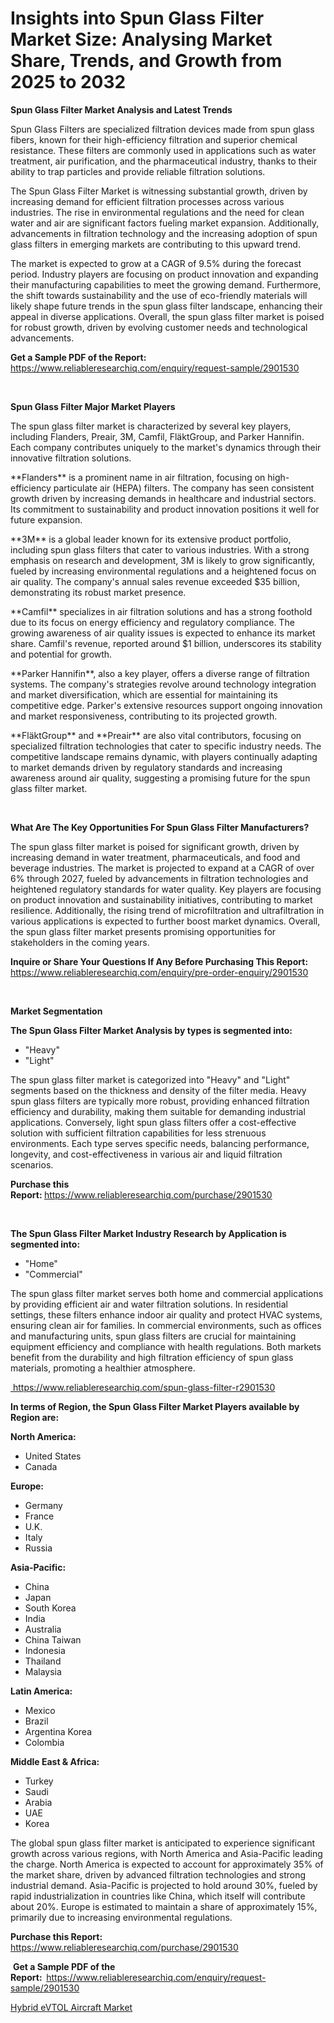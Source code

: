 <p><h1>Insights into Spun Glass Filter Market Size: Analysing Market Share, Trends, and Growth from 2025 to 2032</h1></p><p><strong>Spun Glass Filter Market Analysis and Latest Trends</strong></p>
<p><p>Spun Glass Filters are specialized filtration devices made from spun glass fibers, known for their high-efficiency filtration and superior chemical resistance. These filters are commonly used in applications such as water treatment, air purification, and the pharmaceutical industry, thanks to their ability to trap particles and provide reliable filtration solutions. </p><p>The Spun Glass Filter Market is witnessing substantial growth, driven by increasing demand for efficient filtration processes across various industries. The rise in environmental regulations and the need for clean water and air are significant factors fueling market expansion. Additionally, advancements in filtration technology and the increasing adoption of spun glass filters in emerging markets are contributing to this upward trend.</p><p>The market is expected to grow at a CAGR of 9.5% during the forecast period. Industry players are focusing on product innovation and expanding their manufacturing capabilities to meet the growing demand. Furthermore, the shift towards sustainability and the use of eco-friendly materials will likely shape future trends in the spun glass filter landscape, enhancing their appeal in diverse applications. Overall, the spun glass filter market is poised for robust growth, driven by evolving customer needs and technological advancements.</p></p>
<p><strong>Get a Sample PDF of the Report:&nbsp;</strong> <a href="https://www.reliableresearchiq.com/enquiry/request-sample/2901530?utm_campaign=2926&utm_medium=2&utm_source=Github&utm_content=ia&utm_term=16032025&utm_id=spun-glass-filter">https://www.reliableresearchiq.com/enquiry/request-sample/2901530</a></p>
<p>&nbsp;</p>
<p><strong>Spun Glass Filter Major Market Players</strong></p>
<p><p>The spun glass filter market is characterized by several key players, including Flanders, Preair, 3M, Camfil, FläktGroup, and Parker Hannifin. Each company contributes uniquely to the market's dynamics through their innovative filtration solutions.</p><p>**Flanders** is a prominent name in air filtration, focusing on high-efficiency particulate air (HEPA) filters. The company has seen consistent growth driven by increasing demands in healthcare and industrial sectors. Its commitment to sustainability and product innovation positions it well for future expansion.</p><p>**3M** is a global leader known for its extensive product portfolio, including spun glass filters that cater to various industries. With a strong emphasis on research and development, 3M is likely to grow significantly, fueled by increasing environmental regulations and a heightened focus on air quality. The company's annual sales revenue exceeded $35 billion, demonstrating its robust market presence.</p><p>**Camfil** specializes in air filtration solutions and has a strong foothold due to its focus on energy efficiency and regulatory compliance. The growing awareness of air quality issues is expected to enhance its market share. Camfil's revenue, reported around $1 billion, underscores its stability and potential for growth.</p><p>**Parker Hannifin**, also a key player, offers a diverse range of filtration systems. The company's strategies revolve around technology integration and market diversification, which are essential for maintaining its competitive edge. Parker's extensive resources support ongoing innovation and market responsiveness, contributing to its projected growth.</p><p>**FläktGroup** and **Preair** are also vital contributors, focusing on specialized filtration technologies that cater to specific industry needs. The competitive landscape remains dynamic, with players continually adapting to market demands driven by regulatory standards and increasing awareness around air quality, suggesting a promising future for the spun glass filter market.</p></p>
<p>&nbsp;</p>
<p><strong>What Are The Key Opportunities For Spun Glass Filter Manufacturers?</strong></p>
<p><p>The spun glass filter market is poised for significant growth, driven by increasing demand in water treatment, pharmaceuticals, and food and beverage industries. The market is projected to expand at a CAGR of over 6% through 2027, fueled by advancements in filtration technologies and heightened regulatory standards for water quality. Key players are focusing on product innovation and sustainability initiatives, contributing to market resilience. Additionally, the rising trend of microfiltration and ultrafiltration in various applications is expected to further boost market dynamics. Overall, the spun glass filter market presents promising opportunities for stakeholders in the coming years.</p></p>
<p><strong>Inquire or Share Your Questions If Any Before Purchasing This Report:</strong> <a href="https://www.reliableresearchiq.com/enquiry/pre-order-enquiry/2901530?utm_campaign=2926&utm_medium=2&utm_source=Github&utm_content=ia&utm_term=16032025&utm_id=spun-glass-filter">https://www.reliableresearchiq.com/enquiry/pre-order-enquiry/2901530</a></p>
<p>&nbsp;</p>
<p><strong>Market Segmentation</strong></p>
<p><strong>The Spun Glass Filter Market Analysis by types is segmented into:</strong></p>
<p><ul><li>"Heavy"</li><li>"Light"</li></ul></p>
<p><p>The spun glass filter market is categorized into "Heavy" and "Light" segments based on the thickness and density of the filter media. Heavy spun glass filters are typically more robust, providing enhanced filtration efficiency and durability, making them suitable for demanding industrial applications. Conversely, light spun glass filters offer a cost-effective solution with sufficient filtration capabilities for less strenuous environments. Each type serves specific needs, balancing performance, longevity, and cost-effectiveness in various air and liquid filtration scenarios.</p></p>
<p><strong>Purchase this Report:&nbsp;</strong><a href="https://www.reliableresearchiq.com/purchase/2901530?utm_campaign=2926&utm_medium=2&utm_source=Github&utm_content=ia&utm_term=16032025&utm_id=spun-glass-filter">https://www.reliableresearchiq.com/purchase/2901530</a></p>
<p>&nbsp;</p>
<p><strong>The Spun Glass Filter Market Industry Research by Application is segmented into:</strong></p>
<p><ul><li>"Home"</li><li>"Commercial"</li></ul></p>
<p><p>The spun glass filter market serves both home and commercial applications by providing efficient air and water filtration solutions. In residential settings, these filters enhance indoor air quality and protect HVAC systems, ensuring clean air for families. In commercial environments, such as offices and manufacturing units, spun glass filters are crucial for maintaining equipment efficiency and compliance with health regulations. Both markets benefit from the durability and high filtration efficiency of spun glass materials, promoting a healthier atmosphere.</p></p>
<p><a href="https://www.reliableresearchiq.com/spun-glass-filter-r2901530?utm_campaign=2926&utm_medium=2&utm_source=Github&utm_content=ia&utm_term=16032025&utm_id=spun-glass-filter">&nbsp;https://www.reliableresearchiq.com/spun-glass-filter-r2901530</a></p>
<p><strong>In terms of Region, the Spun Glass Filter Market Players available by Region are:</strong></p>
<p>
    <p> <strong> North America: </strong>
        <ul>
            <li>United States</li>
            <li>Canada</li>
        </ul>
        </p> 
    <p> <strong> Europe: </strong>
        <ul>
            <li>Germany</li>
            <li>France</li>
            <li>U.K.</li>
            <li>Italy</li>
            <li>Russia</li>
        </ul>
        </p> 
    <p> <strong> Asia-Pacific: </strong>
        <ul>
            <li>China</li>
            <li>Japan</li>
            <li>South Korea</li>
            <li>India</li>
            <li>Australia</li>
            <li>China Taiwan</li>
            <li>Indonesia</li>
            <li>Thailand</li>
            <li>Malaysia</li>
        </ul>
        </p> 
    <p> <strong> Latin America: </strong>
        <ul>
            <li>Mexico</li>
            <li>Brazil</li>
            <li>Argentina Korea</li>
            <li>Colombia</li>
        </ul>
        </p> 
    <p> <strong> Middle East & Africa: </strong>
        <ul>
            <li>Turkey</li>
            <li>Saudi</li>
            <li>Arabia</li>
            <li>UAE</li>
            <li>Korea</li>
        </ul>
    </p>
    </p>
<p><p>The global spun glass filter market is anticipated to experience significant growth across various regions, with North America and Asia-Pacific leading the charge. North America is expected to account for approximately 35% of the market share, driven by advanced filtration technologies and strong industrial demand. Asia-Pacific is projected to hold around 30%, fueled by rapid industrialization in countries like China, which itself will contribute about 20%. Europe is estimated to maintain a share of approximately 15%, primarily due to increasing environmental regulations.</p></p>
<p><strong>Purchase this Report: </strong><a href="https://www.reliableresearchiq.com/purchase/2901530?utm_campaign=2926&utm_medium=2&utm_source=Github&utm_content=ia&utm_term=16032025&utm_id=spun-glass-filter">https://www.reliableresearchiq.com/purchase/2901530</a></p>
<p>&nbsp;<strong>Get a Sample PDF of the Report:&nbsp;&nbsp;</strong><a href="https://www.reliableresearchiq.com/enquiry/request-sample/2901530?utm_campaign=2926&utm_medium=2&utm_source=Github&utm_content=ia&utm_term=16032025&utm_id=spun-glass-filter">https://www.reliableresearchiq.com/enquiry/request-sample/2901530</a></p>
<p><strong></strong></p>
<p><p><a href="https://github.com/tumacaakesha78/Market-Research-Report-List-1/blob/main/hybrid-evtol-aircraft-market.md?utm_campaign=2926&utm_medium=2&utm_source=Github&utm_content=ia&utm_term=16032025&utm_id=spun-glass-filter">Hybrid eVTOL Aircraft Market</a></p></p>